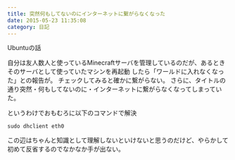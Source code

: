 ```yaml
---
title: 突然何もしてないのにインターネットに繋がらなくなった
date: 2015-05-23 11:35:08
category: 日記
---
```


Ubuntuの話

自分は友人数人と使っているMinecraftサーバを管理しているのだが、あるときそのサーバとして使っていたマシンを再起動
したら「ワールドに入れなくなった」との報告が。
チェックしてみると確かに繋がらない。
さらに、タイトルの通り突然・何もしてないのに・インターネットに繋がらなくなってしまっていた。

というわけでおもむろに以下のコマンドで解決

```
sudo dhclient eth0
```

この辺はちゃんと知識として理解しないといけないと思うのだけど、やらかして初めて反省するのでなかなか手が出ない。

